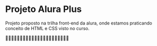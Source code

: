 # Projeto Alura Plus

Projeto proposto na trilha front-end da alura, onde estamos praticando conceito de HTML e CSS visto no curso.

🚀🚀🚀🚀🚀🚀🚀🚀🚀🚀🚀🚀🚀🚀🚀🚀🚀🚀🚀🚀🚀🚀